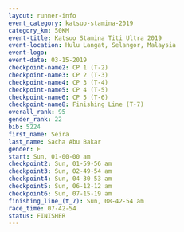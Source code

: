 ```yaml
---
layout: runner-info 
event_category: katsuo-stamina-2019 
category_km: 50KM 
event-title: Katsuo Stamina Titi Ultra 2019 
event-location: Hulu Langat, Selangor, Malaysia 
event-logo: 
event-date: 03-15-2019 
checkpoint-name2: CP 1 (T-2) 
checkpoint-name3: CP 2 (T-3) 
checkpoint-name4: CP 3 (T-4) 
checkpoint-name5: CP 4 (T-5) 
checkpoint-name6: CP 5 (T-6) 
checkpoint-name8: Finishing Line (T-7) 
overall_rank: 95
gender_rank: 22
bib: 5224
first_name: Seira
last_name: Sacha Abu Bakar
gender: F
start: Sun, 01-00-00 am
checkpoint2: Sun, 01-59-56 am
checkpoint3: Sun, 02-49-54 am
checkpoint4: Sun, 04-30-53 am
checkpoint5: Sun, 06-12-12 am
checkpoint6: Sun, 07-15-19 am
finishing_line_(t_7): Sun, 08-42-54 am
race_time: 07-42-54
status: FINISHER
---
```

